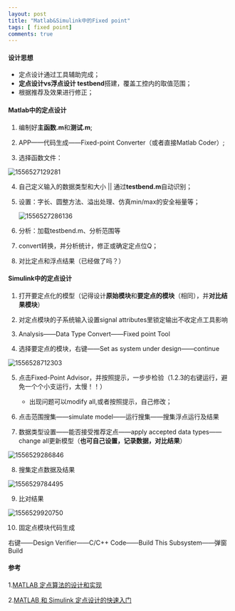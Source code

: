 ```yaml
---
layout: post
title: "Matlab&Simulink中的Fixed point"
tags: [ fixed point]
comments: true
---
```

#### 设计思想

* 定点设计通过工具辅助完成；
* **定点设计vs浮点设计 testbend**搭建，覆盖工控内的取值范围；
* 根据推荐及效果进行修正；

#### Matlab中的定点设计

1. 编制好**主函数.m**和**测试.m**;

2. APP——代码生成——Fixed-point Converter（或者直接Matlab Coder）;

3. 选择函数文件：

![1556527129281](C:\Users\wanggeng\Pictures\typora\1556527129281.png)

4. 自己定义输入的数据类型和大小 || 通过**testbend.m**自动识别；

5. 设置：字长、圆整方法、溢出处理、仿真min/max的安全裕量等；

   ![1556527286136](C:\Users\wanggeng\Pictures\typora\1556527286136.png)

6. 分析：加载testbend.m、分析范围等
7. convert转换，并分析统计，修正或确定定点位Q；
8. 对比定点和浮点结果（已经做了吗？）

#### Simulink中的定点设计

1. 打开要定点化的模型（记得设计**原始模块**和**要定点的模块**（相同），并**对比结果模块**）
2. 对定点模块的子系统输入设置signal attributes里锁定输出不收定点工具影响

3. Analysis——Data Type Convert——Fixed point Tool

4. 选择要定点的模块，右键——Set as system under design——continue

![1556528712303](C:\Users\wanggeng\Pictures\typora\1556528712303.png)

5. 点击Fixed-Point Advisor，并按照提示，一步步检验（1.2.3的右键运行，避免一个个小支运行，太慢！！）
   * 出现问题可以modify all,或者按照提示，自己修改；

6. 点击范围搜集——simulate model——运行搜集——搜集浮点运行及结果

7. 数据类型设置——能否接受推荐定点——apply accepted data types——change all更新模型（**也可自己设置，记录数据，对比结果**）

![1556529286846](C:\Users\wanggeng\Pictures\typora\1556529286846.png)

8. 搜集定点数据及结果

![1556529784495](C:\Users\wanggeng\Pictures\typora\1556529784495.png)

9. 比对结果

![1556529920750](C:\Users\wanggeng\Pictures\typora\1556529920750.png)

10. 固定点模块代码生成

右键——Design Verifier——C/C++ Code——Build This Subsystem——弹窗Build

#### 参考

1.[MATLAB 定点算法的设计和实现](https://ww2.mathworks.cn/videos/introduction-to-fixed-point-algorithm-design-123499.html)

2.[MATLAB 和 Simulink 定点设计的快速入门](https://ww2.mathworks.cn/videos/introduction-to-fixed-point-designer-82572.html?elqsid=1556523042439&potential_use=Student)

